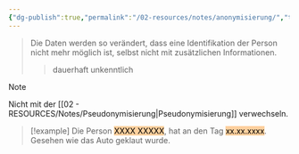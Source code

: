 ```yaml
---
{"dg-publish":true,"permalink":"/02-resources/notes/anonymisierung/","tags":["GFN/prüfungsrelevant/AP1"],"noteIcon":"","updated":"2025-07-12T13:31:41.000+02:00"}
---
```


>Die Daten werden so verändert, dass eine Identifikation der Person nicht mehr möglich ist, selbst nicht mit zusätzlichen Informationen.
>>dauerhaft unkenntlich

>[!note] 
>Nicht mit der [[02 - RESOURCES/Notes/Pseudonymisierung\|Pseudonymisierung]] verwechseln.

>[!example] 
>Die Person <mark style="background: #FFB86CA6;">XXXX XXXXX</mark>, hat an den Tag <mark style="background: #FFB86CA6;">xx.xx.xxxx</mark>.
>Gesehen wie das Auto geklaut wurde.

